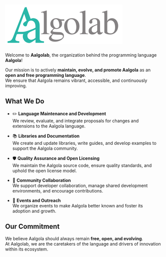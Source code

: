 # ![Aalgolab Logo](./aalgolab.svg)

Welcome to **Aalgolab**, the organization behind the programming language **Aalgola**!

Our mission is to actively **maintain, evolve, and promote Aalgola** as an **open and free programming language**.  
We ensure that Aalgola remains vibrant, accessible, and continuously improving.

## What We Do

- ✏️ **Language Maintenance and Development**  
  We review, evaluate, and integrate proposals for changes and extensions to the Aalgola language.

- 📚 **Libraries and Documentation**  
  We create and update libraries, write guides, and develop examples to support the Aalgola community.

- 🛡️ **Quality Assurance and Open Licensing**  
  We maintain the Aalgola source code, ensure quality standards, and uphold the open license model.

- 🤝 **Community Collaboration**  
  We support developer collaboration, manage shared development environments, and encourage contributions.

- 🎉 **Events and Outreach**  
  We organize events to make Aalgola better known and foster its adoption and growth.

## Our Commitment

We believe Aalgola should always remain **free, open, and evolving**.  
At Aalgolab, we are the caretakers of the language and drivers of innovation within its ecosystem.

